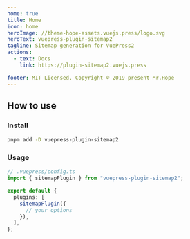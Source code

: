 ```yaml
---
home: true
title: Home
icon: home
heroImage: //theme-hope-assets.vuejs.press/logo.svg
heroText: vuepress-plugin-sitemap2
tagline: Sitemap generation for VuePress2
actions:
  - text: Docs
    link: https://plugin-sitemap2.vuejs.press

footer: MIT Licensed, Copyright © 2019-present Mr.Hope
---
```


<template v-if="!isDev">

## [View Sitemap](/sitemap.xml)

</template>

## How to use

### Install

```bash
pnpm add -D vuepress-plugin-sitemap2
```

### Usage

```ts
// .vuepress/config.ts
import { sitemapPlugin } from "vuepress-plugin-sitemap2";

export default {
  plugins: [
    sitemapPlugin({
      // your options
    }),
  ],
};
```

<script setup>
const isDev = __VUEPRESS_DEV__;
</script>
